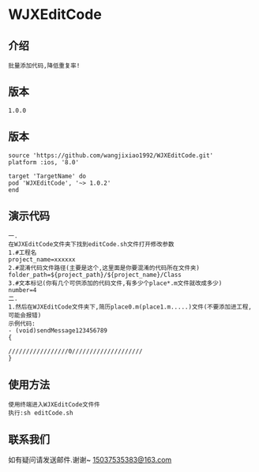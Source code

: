   # WJXEditCode
    
   ## 介绍
    批量添加代码,降低重复率!

   ## 版本
    1.0.0
    
   ## 版本
    source 'https://github.com/wangjixiao1992/WJXEditCode.git'
    platform :ios, '8.0'
    
    target 'TargetName' do
    pod 'WJXEditCode', '~> 1.0.2'
    end

   ## 演示代码
    一.
    在WJXEditCode文件夹下找到editCode.sh文件打开修改参数
    1.#工程名
    project_name=xxxxxx
    2.#混淆代码文件路径(主要是这个,这里面是你要混淆的代码所在文件夹)
    folder_path=${project_path}/${project_name}/Class
    3.#文本标记(你有几个可供添加的代码文件,有多少个place*.m文件就改成多少)
    number=4
    二.
    1.然后在WJXEditCode文件夹下,简历place0.m(place1.m.....)文件(不要添加进工程,可能会报错)
    示例代码:
    - (void)sendMessage123456789
    {
    
    /////////////////0////////////////////
    }
    

   ## 使用方法
    使用终端进入WJXEditCode文件件
    执行:sh editCode.sh
   
   ## 联系我们
   如有疑问请发送邮件.谢谢~
   15037535383@163.com


